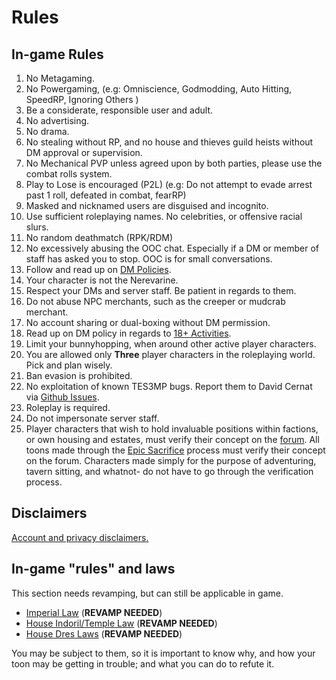 # Rules

## In-game Rules
1. No Metagaming.
2. No Powergaming, (e.g: Omniscience, Godmodding, Auto Hitting, SpeedRP, Ignoring Others )
3. Be a considerate, responsible user and adult.
4. No advertising.
5. No drama.
6. No stealing without RP, and no house and thieves guild heists without DM approval or supervision.
7. No Mechanical PVP unless agreed upon by both parties, please use the combat rolls system.
8. Play to Lose is encouraged (P2L) (e.g: Do not attempt to evade arrest past 1 roll, defeated in combat, fearRP)
9. Masked and nicknamed users are disguised and incognito.
10. Use sufficient roleplaying names. No celebrities, or offensive racial slurs.
11. No random deathmatch (RPK/RDM)
12. No excessively abusing the OOC chat. Especially if a DM or member of staff has asked you to stop. OOC is for small conversations.
13. Follow and read up on [DM Policies](https://dor.winterfang.com/project/intro.html#dm-policy-on-permadeath-and-character-restraint).
14. Your character is not the Nerevarine.
15. Respect your DMs and server staff. Be patient in regards to them.
16. Do not abuse NPC merchants, such as the creeper or mudcrab merchant.
17. No account sharing or dual-boxing without DM permission.
18. Read up on DM policy in regards to [18+ Activities](https://dor.winterfang.com/project/intro.html#dm-policy-on-erotic-roleplay-and-other-18-activities).
19. Limit your bunnyhopping, when around other active player characters.
20. You are allowed only **Three** player characters in the roleplaying world. Pick and plan wisely.
21. Ban evasion is prohibited.
22. No exploitation of known TES3MP bugs. Report them to David Cernat via [Github Issues](https://github.com/TES3MP/openmw-tes3mp/issues).
23. Roleplay is required.
24. Do not impersonate server staff.
25. Player characters that wish to hold invaluable positions within factions, or own housing and estates, must verify their concept on the [forum](https://resdayn.boards.net/board/4/player-characters). All toons made through the [Epic Sacrifice](https://dor.winterfang.com/ingame/rpr.html#epic-sacrifice) process must verify their concept on the forum. Characters made simply for the purpose of adventuring, tavern sitting, and whatnot- do not have to go through the verification process.

## Disclaimers
[Account and privacy disclaimers.](https://dor.winterfang.com/project/privacy.html)

## In-game "rules" and laws
This section needs revamping, but can still be applicable in game.
* [Imperial Law](https://resdayn.boards.net/thread/6/imperial-law) (**REVAMP NEEDED**)
* [House Indoril/Temple Law](https://resdayn.boards.net/thread/71/provincial-temple-laws) (**REVAMP NEEDED**)
* [House Dres Laws](https://resdayn.boards.net/thread/292/laws-great-house-dres) (**REVAMP NEEDED**)

You may be subject to them, so it is important to know why, and how your toon may be getting in trouble; and what you can do to refute it.
